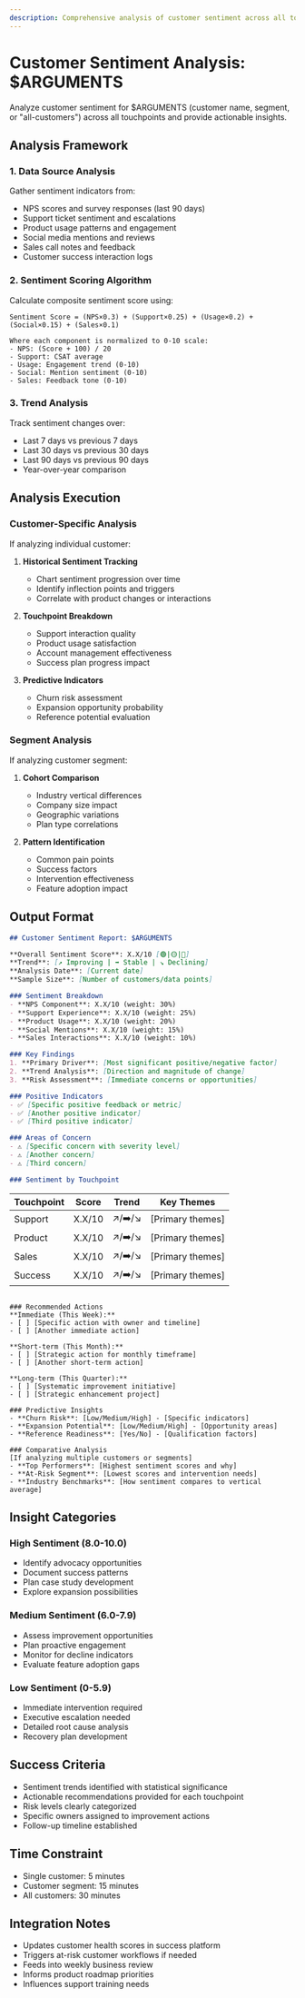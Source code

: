 ```yaml
---
description: Comprehensive analysis of customer sentiment across all touchpoints with actionable insights
---
```


# Customer Sentiment Analysis: $ARGUMENTS

Analyze customer sentiment for $ARGUMENTS (customer name, segment, or "all-customers") across all touchpoints and provide actionable insights.

## Analysis Framework

### 1. Data Source Analysis
Gather sentiment indicators from:
- NPS scores and survey responses (last 90 days)
- Support ticket sentiment and escalations
- Product usage patterns and engagement
- Social media mentions and reviews
- Sales call notes and feedback
- Customer success interaction logs

### 2. Sentiment Scoring Algorithm
Calculate composite sentiment score using:
```
Sentiment Score = (NPS×0.3) + (Support×0.25) + (Usage×0.2) + (Social×0.15) + (Sales×0.1)

Where each component is normalized to 0-10 scale:
- NPS: (Score + 100) / 20
- Support: CSAT average
- Usage: Engagement trend (0-10)
- Social: Mention sentiment (0-10)
- Sales: Feedback tone (0-10)
```

### 3. Trend Analysis
Track sentiment changes over:
- Last 7 days vs previous 7 days
- Last 30 days vs previous 30 days
- Last 90 days vs previous 90 days
- Year-over-year comparison

## Analysis Execution

### Customer-Specific Analysis
If analyzing individual customer:
1. **Historical Sentiment Tracking**
   - Chart sentiment progression over time
   - Identify inflection points and triggers
   - Correlate with product changes or interactions

2. **Touchpoint Breakdown**
   - Support interaction quality
   - Product usage satisfaction
   - Account management effectiveness
   - Success plan progress impact

3. **Predictive Indicators**
   - Churn risk assessment
   - Expansion opportunity probability
   - Reference potential evaluation

### Segment Analysis
If analyzing customer segment:
1. **Cohort Comparison**
   - Industry vertical differences
   - Company size impact
   - Geographic variations
   - Plan type correlations

2. **Pattern Identification**
   - Common pain points
   - Success factors
   - Intervention effectiveness
   - Feature adoption impact

## Output Format

```markdown
## Customer Sentiment Report: $ARGUMENTS

**Overall Sentiment Score**: X.X/10 [🟢|🟡|🔴]
**Trend**: [↗️ Improving | ➡️ Stable | ↘️ Declining]
**Analysis Date**: [Current date]
**Sample Size**: [Number of customers/data points]

### Sentiment Breakdown
- **NPS Component**: X.X/10 (weight: 30%)
- **Support Experience**: X.X/10 (weight: 25%)
- **Product Usage**: X.X/10 (weight: 20%)
- **Social Mentions**: X.X/10 (weight: 15%)
- **Sales Interactions**: X.X/10 (weight: 10%)

### Key Findings
1. **Primary Driver**: [Most significant positive/negative factor]
2. **Trend Analysis**: [Direction and magnitude of change]
3. **Risk Assessment**: [Immediate concerns or opportunities]

### Positive Indicators
- ✅ [Specific positive feedback or metric]
- ✅ [Another positive indicator]
- ✅ [Third positive indicator]

### Areas of Concern
- ⚠️ [Specific concern with severity level]
- ⚠️ [Another concern]
- ⚠️ [Third concern]

### Sentiment by Touchpoint
```

| Touchpoint | Score | Trend | Key Themes |
|------------|-------|-------|------------|
| Support | X.X/10 | ↗️/➡️/↘️ | [Primary themes] |
| Product | X.X/10 | ↗️/➡️/↘️ | [Primary themes] |
| Sales | X.X/10 | ↗️/➡️/↘️ | [Primary themes] |
| Success | X.X/10 | ↗️/➡️/↘️ | [Primary themes] |

```

### Recommended Actions
**Immediate (This Week):**
- [ ] [Specific action with owner and timeline]
- [ ] [Another immediate action]

**Short-term (This Month):**
- [ ] [Strategic action for monthly timeframe]
- [ ] [Another short-term action]

**Long-term (This Quarter):**
- [ ] [Systematic improvement initiative]
- [ ] [Strategic enhancement project]

### Predictive Insights
- **Churn Risk**: [Low/Medium/High] - [Specific indicators]
- **Expansion Potential**: [Low/Medium/High] - [Opportunity areas]
- **Reference Readiness**: [Yes/No] - [Qualification factors]

### Comparative Analysis
[If analyzing multiple customers or segments]
- **Top Performers**: [Highest sentiment scores and why]
- **At-Risk Segment**: [Lowest scores and intervention needs]
- **Industry Benchmarks**: [How sentiment compares to vertical average]
```

## Insight Categories

### High Sentiment (8.0-10.0)
- Identify advocacy opportunities
- Document success patterns
- Plan case study development
- Explore expansion possibilities

### Medium Sentiment (6.0-7.9)
- Assess improvement opportunities
- Plan proactive engagement
- Monitor for decline indicators
- Evaluate feature adoption gaps

### Low Sentiment (0-5.9)
- Immediate intervention required
- Executive escalation needed
- Detailed root cause analysis
- Recovery plan development

## Success Criteria
- Sentiment trends identified with statistical significance
- Actionable recommendations provided for each touchpoint
- Risk levels clearly categorized
- Specific owners assigned to improvement actions
- Follow-up timeline established

## Time Constraint
- Single customer: 5 minutes
- Customer segment: 15 minutes
- All customers: 30 minutes

## Integration Notes
- Updates customer health scores in success platform
- Triggers at-risk customer workflows if needed
- Feeds into weekly business review
- Informs product roadmap priorities
- Influences support training needs